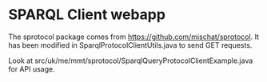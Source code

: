 SPARQL Client webapp
====================

The sprotocol package comes from https://github.com/mischat/sprotocol. It has
been modified in SparqlProtocolClientUtils.java to send GET requests.

Look at src/uk/me/mmt/sprotocol/SparqlQueryProtocolClientExample.java for
API usage.
